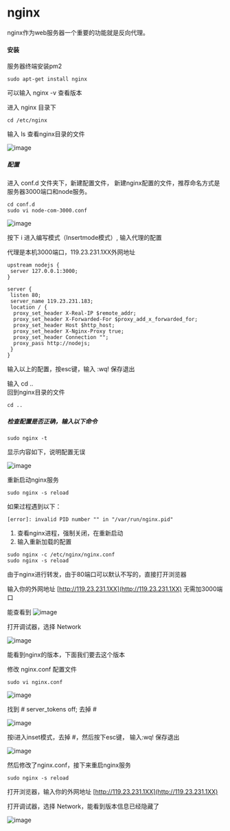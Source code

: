 # nginx
nginx作为web服务器一个重要的功能就是反向代理。


#### 安装
服务器终端安装pm2
```
sudo apt-get install nginx
```
可以输入 nginx -v 查看版本

进入 nginx 目录下
```
cd /etc/nginx
```
输入 ls  查看nginx目录的文件

![image](38AB8064.png)


##### 配置
进入 conf.d 文件夹下，新建配置文件， 新建nginx配置的文件，推荐命名方式是 服务器3000端口和node服务。
```
cd conf.d
sudo vi node-com-3000.conf
```
![image](173718AC.png)

按下 i 进入编写模式（Insertmode模式）, 输入代理的配置

代理是本机3000端口，119.23.231.1XX外网地址
```
upstream nodejs {
 server 127.0.0.1:3000;
}

server {
 listen 80;
 server_name 119.23.231.183;
 location / {
  proxy_set_header X-Real-IP $remote_addr;
  proxy_set_header X-Forwarded-For $proxy_add_x_forwarded_for;
  proxy_set_header Host $http_host;
  proxy_set_header X-Nginx-Proxy true;
  proxy_set_header Connection "";
  proxy_pass http://nodejs;
 }
}
```
输入以上的配置，按esc键，输入 :wq!  保存退出

输入 cd ..  
回到nginx目录的文件
```
cd ..
```

##### 检查配置是否正确，输入以下命令
```
sudo nginx -t
```
显示内容如下，说明配置无误

![image](B32430B6.png)

重新启动nginx服务
```
sudo nginx -s reload
```
如果过程遇到以下：
```
[error]: invalid PID number "" in "/var/run/nginx.pid"
```
1. 查看nginx进程，强制关闭，在重新启动
2. 输入重新加载的配置
```
sudo nginx -c /etc/nginx/nginx.conf
sudo nginx -s reload
```


由于nginx进行转发，由于80端口可以默认不写的，直接打开浏览器

输入你的外网地址        [http://119.23.231.1XX](http://119.23.231.1XX) 无需加3000端口

能查看到
![image](C408179.png)


打开调试器，选择 Network

![image](1156B9D.png)

能看到nginx的版本，下面我们要去这个版本

修改 nginx.conf 配置文件
```
sudo vi nginx.conf
```
![image](EA765D43.png)

找到 # server_tokens off;   去掉 #

![image](A0D0977E.png)

按i进入inset模式，去掉 #，然后按下esc键， 输入:wq! 保存退出

![image](C7E9EB61.png)

然后修改了nginx.conf，接下来重启nginx服务
```
sudo nginx -s reload
```

打开浏览器，输入你的外网地址        [http://119.23.231.1XX](http://119.23.231.1XX)

打开调试器，选择 Network，能看到版本信息已经隐藏了

![image](7AB7B328.png)
